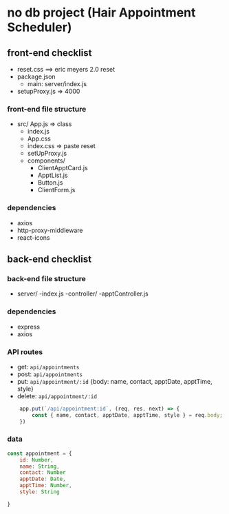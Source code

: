 # no db project (Hair Appointment Scheduler)


## front-end checklist

- reset.css ==> eric meyers 2.0 reset
- package.json
    - main: server/index.js
- setupProxy.js => 4000    

### front-end file structure

- src/
    App.js => class
    - index.js
    - App.css
    - index.css => paste reset
    - setUpProxy.js
    - components/
        - ClientApptCard.js
        - ApptList.js
        - Button.js
        - ClientForm.js


### dependencies

- axios
- http-proxy-middleware
- react-icons

## back-end checklist


### back-end file structure

- server/
    -index.js
    -controller/
        -apptController.js

### dependencies
 - express
- axios

### API routes

- get: `api/appointments`
- post: `api/appointments`
- put: `api/appointment/:id` {body: name, contact, apptDate, apptTime, style}
- delete: `api/appointment/:id`

```js
    app.put(`/api/appointment:id`, (req, res, next) => {
        const { name, contact, apptDate, apptTime, style } = req.body;
    })
```

### data

```js
const appointment = {
    id: Number,
    name: String,
    contact: Number
    apptDate: Date,
    apptTime: Number,
    style: String

}
```